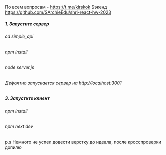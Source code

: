 По всем вопросам - https://t.me/kirskok
Бэкенд https://github.com/SArchieEdu/shri-react-hw-2023
##### 1.  Запустите сервер
###### cd simple_api
###### npm install
###### node server.js
###### Дефолтно запускается сервер на http://localhost:3001
##### 3. Запустите клиент
###### npm install
###### npm next dev

p.s Немного не успел довести верстку до идеала, после кросспроверки допилю
